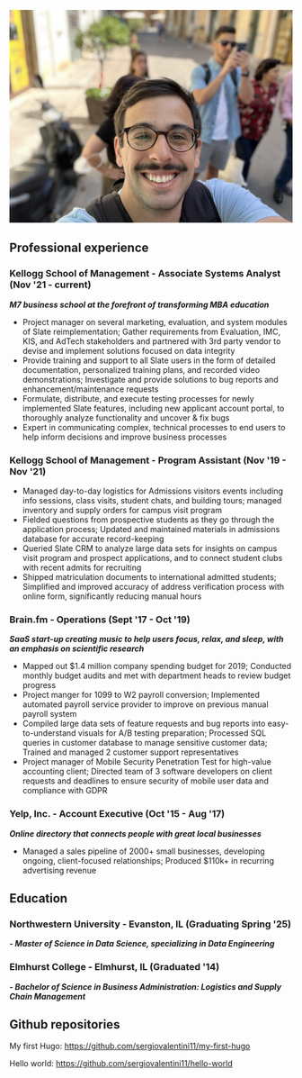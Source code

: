 ![Selfie of Sergio](sergio-selfie.jpg "Selfie of Sergio")


## Professional experience

### Kellogg School of Management - Associate Systems Analyst (Nov '21 - current)
***M7 business school at the forefront of transforming MBA education***
- Project manager on several marketing, evaluation, and system modules of Slate reimplementation; Gather requirements from Evaluation, IMC, KIS, and AdTech stakeholders and partnered with 3rd party vendor to devise and implement solutions focused on data integrity
- Provide training and support to all Slate users in the form of detailed documentation, personalized  training plans, and recorded video demonstrations; Investigate and provide solutions to bug reports and enhancement/maintenance requests
- Formulate, distribute, and execute testing processes for newly implemented Slate features, including new applicant account portal, to thoroughly analyze functionality and uncover & fix bugs
- Expert in communicating complex, technical processes to end users to help inform decisions and improve business processes

### Kellogg School of Management - Program Assistant (Nov '19 - Nov '21)
- Managed day-to-day logistics for Admissions visitors events including info sessions, class visits, student chats, and building tours; managed inventory and supply orders for campus visit program
- Fielded questions from prospective students as they go through the application process; Updated and maintained materials in admissions database for accurate record-keeping
- Queried Slate CRM to analyze large data sets for insights on campus visit program and prospect applications, and to connect student clubs with recent admits for recruiting
- Shipped matriculation documents to international admitted students; Simplified and improved accuracy of address verification process with online form, significantly reducing manual hours

### Brain.fm - Operations (Sept '17 - Oct '19)
***SaaS start-up creating music to help users focus, relax, and sleep, with an emphasis on scientific research***
- Mapped out $1.4 million company spending budget for 2019; Conducted monthly budget audits and met with department heads to review budget progress
- Project manger for 1099 to W2 payroll conversion; Implemented automated payroll service provider to improve on previous manual payroll system
- Compiled large data sets of feature requests and bug reports into easy-to-understand visuals for A/B testing preparation; Processed SQL queries in customer database to manage sensitive customer data; Trained and managed 2 customer support representatives
- Project manager of Mobile Security Penetration Test for high-value accounting client; Directed team of 3 software developers on client requests and deadlines to ensure security of mobile user data and compliance with GDPR

### Yelp, Inc. - Account Executive (Oct '15 - Aug '17)
***Online directory that connects people with great local businesses***
- Managed a sales pipeline of 2000+ small businesses, developing ongoing, client-focused relationships; Produced $110k+ in recurring advertising revenue


## Education

### Northwestern University - Evanston, IL (Graduating Spring '25)
***- Master of Science in Data Science, specializing in Data Engineering***

### Elmhurst College - Elmhurst, IL (Graduated '14)
***- Bachelor of Science in Business Administration: Logistics and Supply Chain Management***


## Github repositories
My first Hugo: https://github.com/sergiovalentini11/my-first-hugo 

Hello world: https://github.com/sergiovalentini11/hello-world